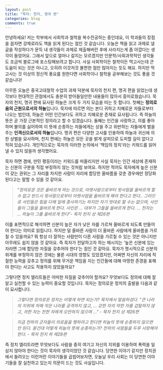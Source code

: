 ```yaml
---
layout: post
title: "묵자: 천지, 명귀 편"
categories: blog
comments: true
---
```


안녕하세요! 저는 학부에서 사회학과 철학을 복수전공하는 중인데요, 이 학과들의 장점을 꼽자면 강제로라도 책을 읽게 된다는 점인 것 같습니다. 오늘은 책을 읽고 과제로 낼 글을 작성하다가 문득 내 생각들이 과제로 제출해버린 후에 사라지는게 좀 아깝다는 생각이 들었어요. 그래서 앞으로 얼마나 갈지는 모르겠지만 인문학/사회과학적인 생각들도 조금씩 블로그에 포스팅해보려고 합니다. 사실 사회학이든 철학이든 먹고사는데 큰 도움이 되는 것은 아니고,  오히려 이것저것 불편한 점만 많아지는 듯도 해요. 하지만 먹고사는 것 이상의 정신적 풍요를 원한다면 사회학이나 철학을 공부해보는 것도 좋을 것 같습니다!

아무튼 오늘은 중국고대철학 수업의 과제 덕분에 묵자의 천지 편, 명귀 편을 읽었는데 생각보다 현대적인 관점에서도 충분히 받아들일만한 내용들이 많아서 흥미로웠습니다. 묵자의 천지, 명귀 편에 묘사된 하늘은 크게 두 가지 모습을 띠는 듯 합니다. 첫째는 **정의로움의 근원으로서의 하늘**입니다. 묵자에 따르면 의는 본디 귀하고 지혜로운 자들로부터 나오는 법인데, 하늘은 어떤 인간보다도 귀하고 지혜로운 존재로 묘사됩니다. 즉 하늘의 뜻은 곧 가장 근본적인 정의라고 할 수 있겠습니다. 둘째는 인간을 사랑하고, 의를 좋아하며 불의를 싫어하여 이 뜻에 순종하는 자들에게는 상을 주고 위반하는 자들에게 벌을 주는 **인격신으로서의 하늘**입니다. 명귀 편은 다양한 고사를 인용하여 하늘과 귀신에 의한 상벌을 묘사하며, 천지 편에는 하늘은 모든 곳을 밝게 살피므로 도피할 길이 없다고 적혀 있습니다. 개인적으로는 묵자의 이러한 논의에서 '책임의 정치'라는 키워드를 읽어낼 수 있지 않을까 생각했어요. 


묵자 하면 겸애, 만민 평등이라는 키워드를 떠올리지만 사실 묵자는 인간 세상에 존재하는 신분의 구분을 직접 부정하지 않는 것처럼 보여요. 하지만 적어도 묵자에게 높은 신분이 갖는 권위는 그 자리를 차지한 사람이 자리에 합당한 올바름을 갖춘 경우에만 정당화된다고는 말할 수 있을 것 같아요.

>*“정의로운 것은 올바르게 하는 것으로, 아랫사람으로부터 윗사람을 올바르게 할 수 없고 반드시 윗사람으로부터 아랫사람을 올바르게 해야 한다고 한다.. 그러므로 서민들은 힘을 다해 일에 종사하기는 하지만 자기 멋대로 할 수는 없으며, 사인들이 그들을 올바르게 한다. 사인은 … 대부가 그들을 올바르게 한다. … 천자는 … 하늘이 그를 올바르게 한다”- 묵자 천지 상 제26편*

이를 표면적으로 해석하면 신분이 높은 자가 낮은 자를 가르쳐 올바르게 되도록 만들어야 한다는 의미로 읽힙니다. 하지만 덜 올바른 사람이 더 올바른 사람에게 올바름을 가르칠 수 있을까요? 뭐 항상 더 잘하는 사람만이 다른 사람을 가르칠 수 있는 것은 아니지만 아무래도 쉽지 않을 것 같아요. 즉 묵자가 전달하고자 하는 메시지는 '높은 신분에 있는 자라면 그에 합당한 자질을 갖추어야 한다'는 점인 것 같아요. 묵자가 명시적으로 신분의 위계를 부정하지 않은 것에는 물론 시대의 영향도 있었겠지만, 어쩌면 자신의 자리에 적절한 능력을 갖추고 정의를 위해 무거운 책임을 지는 인간들에 대해 마땅한 존경을 표해야 한다는 사고도 작용하지 않았을까요?

그렇다면 정치 엘리트들은 어떠한 자질을 갖추어야 할까요? 무엇보다도 정의에 대해 잘 알고 실천할 수 있는 능력이 중요할 것입니다. 묵자는 정의로운 정치의 출발을 다음과 같이 묘사합니다. 

> *그렇다면 정의로운 정치는 어떻게 하면 되는가? 묵자께서 말씀하셨다.  "큰 나라의 지위에 처해 작은 나라를 공격하지 않고, ... 강한 자의 약한 자를 겁탈하지 않고, 귀한 자는 천한 자에게 오만하지 않으며 ..." - 묵자 천지 상 제26편*

> *지금 천하의 군자들이 의로움을 행하려고 한다면 하늘의 뜻에 순종하지 않으면 안 된다. 묻건대 어떻게 하늘의 뜻에 순종하는가? 천하의 사람들을 두루 사랑해야 한다. - 묵자 천지 하 제28편*

즉 정치 엘리트라면 무엇보다도 사람을 중히 여기고 자신의 지위를 이용하여 폭력을 일삼지 않아야 한다는 것이 묵자의 생각이었던 것 같습니다. 당연한 이야기 같지만 정치권에서 들려오는 이런저런 이야기들을 곱씹어보자면, 오늘날 우리 사회는 이 당연한 이야기들을 잘 실천하고 있는지 의문이 드는 것도 사실입니다.